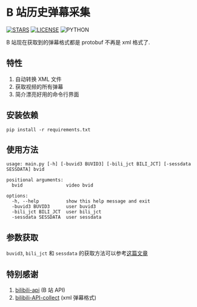 # B 站历史弹幕采集

[![STARS](https://img.shields.io/github/stars/HenryWu01/BiliBili-Danmaku-Collect?color=yellow&label=Github%20Stars)][stargazers]
[![LICENSE](https://img.shields.io/badge/LICENSE-AGPLv3-red)][license]
![PYTHON](https://img.shields.io/badge/Python-3.10|3.9|3.8|3.7|3.6-blue)

B 站现在获取到的弹幕格式都是 protobuf 不再是 xml 格式了.

## 特性
1. 自动转换 XML 文件
2. 获取视频的所有弹幕
3. 简介漂亮好用的命令行界面

## 安装依赖
```
pip install -r requirements.txt
```

## 使用方法
```
usage: main.py [-h] [-buvid3 BUVID3] [-bili_jct BILI_JCT] [-sessdata SESSDATA] bvid

positional arguments:
  bvid                video bvid

options:
  -h, --help          show this help message and exit
  -buvid3 BUVID3      user buvid3
  -bili_jct BILI_JCT  user bili_jct
  -sessdata SESSDATA  user sessdata
```

## 参数获取
``buvid3``, ``bili_jct`` 和 ``sessdata`` 的获取方法可以参考[这篇文章](https://bili.moyu.moe/#/get-credential)

## 特别感谢
1. [bilibili-api](https://github.com/Nemo2011/bilibili-api) (B 站 API)
2. [bilibili-API-collect](https://github.com/SocialSisterYi/bilibili-API-collect/blob/master/danmaku/danmaku_xml.md) (xml 弹幕格式)

[license]: https://github.com/HenryWu01/BiliBili-Danmaku-Collect/tree/main/LICENSE.md
[stargazers]: https://github.com/HenryWu01/BiliBili-Danmaku-Collect/stargazers